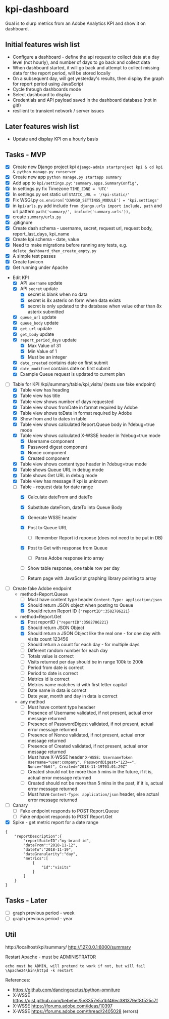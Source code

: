 # kpi-dashboard
Goal is to slurp metrics from an Adobe Analytics KPI and show it on dashboard.

## Initial features wish list
- Configure a dashboard - define the api request to collect data at a day level (not hourly), and number of days to go back and collect data
- When dashboard started, it will go back and attempt to collect missing data for the report period, will be stored locally
- On a subsequent day, will get yesterday's results, then display the graph for report period using JavaScript
- Cycle through dashboards mode
- Select dashboard to display
- Credentials and API payload saved in the dashboard database (not in git!)
- resilient to transient network / server issues

## Later features wish list
- Update and display KPI on a hourly basis

## Tasks - MVP
- [x] Create new Django project kpi `django-admin startproject kpi & cd kpi & python manage.py runserver`
- [x] Create new app `python manage.py startapp summary`
- [x] Add app to `kpi/settings.py`: `'summary.apps.SummaryConfig',`
- [x] In settings.py fix Timezone `TIME_ZONE = 'UTC'`
- [x] In settings.py set static url `STATIC_URL = '/kpi-static/'`
- [x] Fix WSGI.py `os.environ['DJANGO_SETTINGS_MODULE'] = 'kpi.settings'`
- [x] in `kpi/urls.py` add include `from django.urls import include, path` and url pattern `path('summary/', include('summary.urls')),`
- [x] create `summary/urls.py`
- [x] .gitignore
- [x] Create dash schema - username, secret, request url, request body, report_last_days, kpi_name
- [x] Create kpi schema - date, value
- [x] Need to make migrations before running any tests, e.g. `delete_dashboard_then_create_empty.py`
- [x] A simple test passes
- [x] Create favicon
- [x] Get running under Apache
- Edit KPI
    - [x] API `username` update
    - [x] API `secret` update
        - [x] secret is blank when no data
        - [x] secret is 8x asterix on form when data exists
        - [x] secret is only updated to the database when value other than 8x asterix submitted
    - [x] `queue_url` update
    - [x] `queue_body` update
    - [x] `get_url` update
    - [x] `get_body` update
    - [x] `report_period_days` update
        - [x] Max Value of 31
        - [x] Min Value of 1
        - [x] Must be an integer
    - [x] `date_created` contains date on first submit
    - [x] `date_modified` contains date on first submit
    - [x] Example Queue request is updated to current plan
- [ ] Table for KPI /kpi/summary/table/kpi_visits/ (tests use fake endpoint)
    - [x] Table view has heading
    - [x] Table view has title
    - [x] Table view shows number of days requested
    - [x] Table view shows fromDate in format required by Adobe
    - [x] Table view shows toDate in format required by Adobe
    - [x] Show from and to dates in table
    - [x] Table view shows calculated Report.Queue body in ?debug=true mode
    - [x] Table view shows calculated X-WSSE header in ?debug=true mode
        - [x] Username component
        - [x] Password digest component
        - [x] Nonce component
        - [x] Created component
    - [x] Table view shows content type header in ?debug=true mode
    - [x] Table shows Queue URL in debug mode
    - [x] Table shows Get URL in debug mode
    - [x] Table view has message if kpi is unknown
    - [ ] Table - request data for date range
        - [x] Calculate dateFrom and dateTo
        - [x] Substitute dateFrom, dateTo into Queue Body
        - [x] Generate WSSE header
        - [x] Post to Queue URL
            - [ ] Remember Report id reponse (does not need to be put in DB)
        - [x] Post to Get with response from Queue
            - [ ] Parse Adobe response into array
        - [ ] Show table response, one table row per day
    
        - [ ] Return page with JavaScript graphing library pointing to array
- [ ] Create fake Adobe endpoint
    - method=Report.Queue
        - [ ] Must have content type header `Content-Type: application/json`
        - [x] Should return JSON object when posting to Queue
        - [x] Should return Report ID `{"reportID":3582786221}`
    - method=Report.Get
        - [x] Post reportID `{"reportID":3582786221}`
        - [x] Should return JSON Object
        - [x] Should return a JSON Object like the real one - for one day with visits count 123456
        - [ ] Should return a count for each day - for multiple days
        - [ ] Different random number for each day
        - [ ] Totals value is correct
        - [ ] Visits returned per day should be in range 100k to 200k
        - [ ] Period from date is correct
        - [ ] Period to date is correct
        - [ ] Metrics id is correct
        - [ ] Metrics name matches id with first letter capital
        - [ ] Date name in data is correct
        - [ ] Date year, month and day in data is correct
    - any method
        - [ ] Must have content type headaer
        - [ ] Presence of Username validated, if not present, actual error message returned
        - [ ] Presence of PasswordDigest validated, if not present, actual error message returned
        - [ ] Presence of Nonce validated, if not present, actual error message returned
        - [ ] Presence of Created validated, if not present, actual error message returned
        - [ ] Must have X-WSSE header `X-WSSE: UsernameToken Username="user:company", PasswordDigest="123==", Nonce="0b6f", Created="2018-11-19T03:01:29Z"`
        - [ ] Created should not be more than 5 mins in the future, if it is, actual error message returned
        - [ ] Created should not be more than 5 mins in the past, if it is, actual error message returned
        - [ ] Must have `Content-Type: application/json` header, else actual error message returned
- [ ] Canary
    - [ ] Fake endpoint responds to POST Report.Queue
    - [ ] Fake endpoint responds to POST Report.Get
- [x] Spike - get metric report for a date range
```
{
    "reportDescription":{
        "reportSuiteID":"my-brand-id",
        "dateFrom":"2018-11-12",
        "dateTo":"2018-11-19",
        "dateGranularity":"day",
        "metrics":[
            {
                "id":"visits"
            }
        ]
    }
}
```


## Tasks - Later
-[ ] graph previous period - week
-[ ] graph previous period - year

## Util

http://localhost/kpi/summary/
http://127.0.0.1:8000/summary

Restart Apache - must be ADMINISTRATOR
```
echo must be ADMIN, will pretend to work if not, but will fail
\Apache24\bin\httpd -k restart
```

References:
- https://github.com/dancingcactus/python-omniture
- X-WSSE https://gist.github.com/bebehei/5e3357e5a1bf46ec381379ef8f525c7f
- X-WSSE https://forums.adobe.com/ideas/10397
- X-WSSE https://forums.adobe.com/thread/2405028  (errors)

